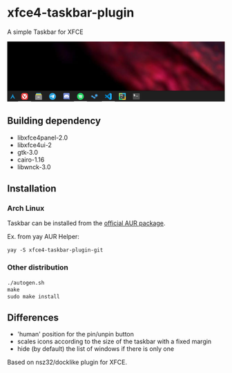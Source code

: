# xfce4-taskbar-plugin
A simple Taskbar for XFCE

![](https://github.com/mirkobrombin/xfce4-taskbar-plugin/blob/master/screenshot.png?raw=true)

## Building dependency
- libxfce4panel-2.0
- libxfce4ui-2
- gtk-3.0
- cairo-1.16
- libwnck-3.0

## Installation

### Arch Linux
Taskbar can be installed from the [official AUR package](https://aur.archlinux.org/packages/xfce4-taskbar-plugin-git/).

Ex. from yay AUR Helper:
```
yay -S xfce4-taskbar-plugin-git
```

### Other distribution
```
./autogen.sh
make
sudo make install
```

## Differences
- 'human' position for the pin/unpin button
- scales icons according to the size of the taskbar with a fixed margin
- hide (by default) the list of windows if there is only one

Based on nsz32/docklike plugin for XFCE.
